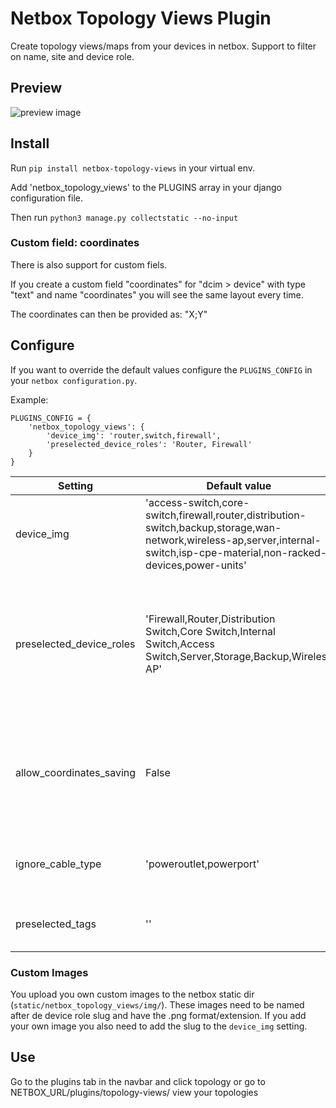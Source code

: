 # Netbox Topology Views Plugin

Create topology views/maps from your devices in netbox.
Support to filter on name, site and device role.

## Preview

![preview image](doc/img/preview.png?raw=true "preview")

## Install

Run `pip install netbox-topology-views` in your virtual env.

Add 'netbox_topology_views' to the PLUGINS array in your django configuration file.  

Then run `python3 manage.py collectstatic --no-input`

### Custom field: coordinates

There is also support for custom fiels.

If you create a custom field "coordinates" for "dcim > device" with type "text" and name "coordinates" you will see the same layout every time.

The coordinates can then be provided as: "X;Y"

## Configure

If you want to override the default values configure the `PLUGINS_CONFIG` in your `netbox configuration.py`.

Example:
```
PLUGINS_CONFIG = {
    'netbox_topology_views': {
        'device_img': 'router,switch,firewall',
        'preselected_device_roles': 'Router, Firewall'
    }
}
```

| Setting        | Default value           | Description  |
| ------------- |-------------| -----|
| device_img      | 'access-switch,core-switch,firewall,router,distribution-switch,backup,storage,wan-network,wireless-ap,server,internal-switch,isp-cpe-material,non-racked-devices,power-units' | The slug of the device roles that you have a image for. |
| preselected_device_roles      | 'Firewall,Router,Distribution Switch,Core Switch,Internal Switch,Access Switch,Server,Storage,Backup,Wireless AP' | The full name of the device roles you want to pre select in the global view.  Note that this is case sensitive|
| allow_coordinates_saving      | False | (bool) Set to true if you use the custom coordinates fields and want to save the coordinates |
| ignore_cable_type      | 'poweroutlet,powerport' | The cable types that you want to ignore in the views  |
| preselected_tags      | '' | The name of tags you want to preload  |


### Custom Images

You upload you own custom images to the netbox static dir (`static/netbox_topology_views/img/`).
These images need to be named after de device role slug and have the .png format/extension.
If you add your own image you also need to add the slug to the `device_img` setting.

## Use

Go to the plugins tab in the navbar and click topology or go to NETBOX_URL/plugins/topology-views/ view your topologies
